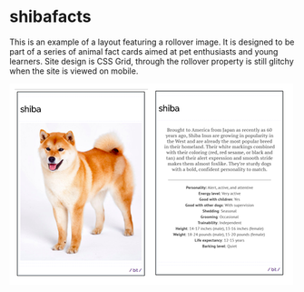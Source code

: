 # shibafacts

This is an example of a layout featuring a rollover image. It is designed to be part of a series of animal fact cards aimed at pet enthusiasts and young learners. Site design is CSS Grid, through the rollover property is still glitchy when the site is viewed on mobile. 

![schibafacts](https://github.com/scottnyerges/shibafacts/blob/master/shibafacts.png)
